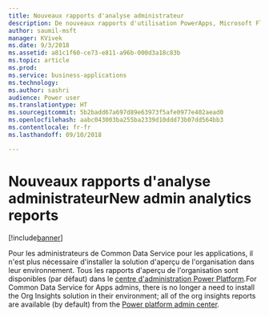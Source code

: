 ```yaml
---
title: Nouveaux rapports d'analyse administrateur
description: De nouveaux rapports d'utilisation PowerApps, Microsoft Flow et Common Data Service pour les applications sont disponibles pour tous les administrateurs
author: saumil-msft
manager: KVivek
ms.date: 9/3/2018
ms.assetid: a81c1f60-ce73-e811-a96b-000d3a18c83b
ms.topic: article
ms.prod: 
ms.service: business-applications
ms.technology: 
ms.author: sashri
audience: Power user
ms.translationtype: HT
ms.sourcegitcommit: 5b2badd67a697d89e63973f5afe0977e402aead0
ms.openlocfilehash: aabc043003ba255ba2339d10ddd73b07dd564bb3
ms.contentlocale: fr-fr
ms.lasthandoff: 09/10/2018

---
```

# <a name="new-admin-analytics-reports"></a><span data-ttu-id="87466-103">Nouveaux rapports d'analyse administrateur</span><span class="sxs-lookup"><span data-stu-id="87466-103">New admin analytics reports</span></span>


[!include[banner](../../includes/banner.md)]

<span data-ttu-id="87466-104">Pour les administrateurs de Common Data Service pour les applications, il n'est plus nécessaire d'installer la solution d'aperçu de l'organisation dans leur environnement. Tous les rapports d'aperçu de l'organisation sont disponibles (par défaut) dans le [centre d'administration Power Platform](https://go.microsoft.com/fwlink/?linkid=875536).</span><span class="sxs-lookup"><span data-stu-id="87466-104">For Common Data Service for Apps admins, there is no longer a need to install the Org Insights solution in their environment; all of the org insights reports are available (by default) from the [Power platform admin center](https://go.microsoft.com/fwlink/?linkid=875536).</span></span>

